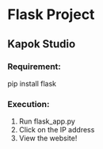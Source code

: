 # Flask Project
## Kapok Studio

### Requirement:
pip install flask

### Execution:
1. Run flask_app.py
2. Click on the IP address
3. View the website!
